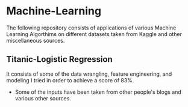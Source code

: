 # Machine-Learning
The following repository consists of applications of various Machine Learning Algorthims on different datasets taken from Kaggle and other miscellaneous sources.

## Titanic-Logistic Regression
It consists of some of the data wrangling, feature engineering, and modeling I tried in order to achieve a score of 83%.

* Some of the inputs have been taken from other people's blogs and various other sources.
